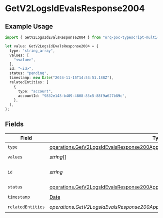 # GetV2LogsIdEvalsResponse2004

## Example Usage

```typescript
import { GetV2LogsIdEvalsResponse2004 } from "orq-poc-typescript-multi-env-version/models/operations";

let value: GetV2LogsIdEvalsResponse2004 = {
  type: "string_array",
  values: [
    "<value>",
  ],
  id: "<id>",
  status: "pending",
  timestamp: new Date("2024-11-15T14:53:51.188Z"),
  relatedEntities: [
    {
      type: "account",
      accountId: "9832e148-b409-4808-85c5-88f9a627b89c",
    },
  ],
};
```

## Fields

| Field                                                                                                                                                                  | Type                                                                                                                                                                   | Required                                                                                                                                                               | Description                                                                                                                                                            |
| ---------------------------------------------------------------------------------------------------------------------------------------------------------------------- | ---------------------------------------------------------------------------------------------------------------------------------------------------------------------- | ---------------------------------------------------------------------------------------------------------------------------------------------------------------------- | ---------------------------------------------------------------------------------------------------------------------------------------------------------------------- |
| `type`                                                                                                                                                                 | [operations.GetV2LogsIdEvalsResponse200ApplicationJSONResponseBody44Type](../../models/operations/getv2logsidevalsresponse200applicationjsonresponsebody44type.md)     | :heavy_check_mark:                                                                                                                                                     | N/A                                                                                                                                                                    |
| `values`                                                                                                                                                               | *string*[]                                                                                                                                                             | :heavy_check_mark:                                                                                                                                                     | N/A                                                                                                                                                                    |
| `id`                                                                                                                                                                   | *string*                                                                                                                                                               | :heavy_check_mark:                                                                                                                                                     | The id of the resource                                                                                                                                                 |
| `status`                                                                                                                                                               | [operations.GetV2LogsIdEvalsResponse200ApplicationJSONResponseBody44Status](../../models/operations/getv2logsidevalsresponse200applicationjsonresponsebody44status.md) | :heavy_check_mark:                                                                                                                                                     | N/A                                                                                                                                                                    |
| `timestamp`                                                                                                                                                            | [Date](https://developer.mozilla.org/en-US/docs/Web/JavaScript/Reference/Global_Objects/Date)                                                                          | :heavy_check_mark:                                                                                                                                                     | N/A                                                                                                                                                                    |
| `relatedEntities`                                                                                                                                                      | *operations.GetV2LogsIdEvalsResponse200ApplicationJSONResponseBody44RelatedEntities*[]                                                                                 | :heavy_check_mark:                                                                                                                                                     | N/A                                                                                                                                                                    |